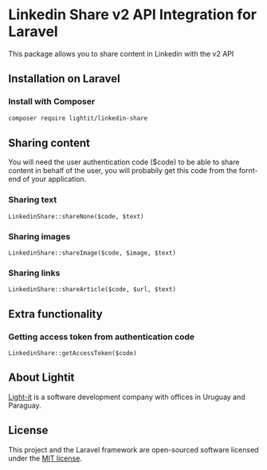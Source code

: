 # Linkedin Share v2 API Integration for Laravel
This package allows you to share content in Linkedin with the v2 API

## Installation on Laravel

### Install with Composer

```bash
composer require lightit/linkedin-share
```

## Sharing content

You will need the user authentication code ($code) to be able to share content in behalf of the user, you will probabily get this code from the fornt-end of your application.

### Sharing text
```
LinkedinShare::shareNone($code, $text)
```

### Sharing images
```
LinkedinShare::shareImage($code, $image, $text)
```

### Sharing links
```
LinkedinShare::shareArticle($code, $url, $text)
```

## Extra functionality
### Getting access token from authentication code
```
LinkedinShare::getAccessToken($code)
```

## About Lightit
[Light-it](https://lightit.io) is a software development company with offices in Uruguay and Paraguay. 

## License
This project and the Laravel framework are open-sourced software licensed under the [MIT license](http://opensource.org/licenses/MIT).
